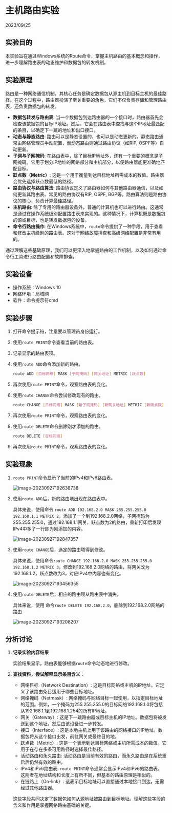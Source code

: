 # 主机路由实验

2023/09/25

## 实验目的

本实验旨在通过Windows系统的Route命令，掌握主机路由的基本概念和操作，进一步理解路由表的动态维护和数据包的转发机制。

## 实验原理 

路由是一种网络通信机制，其核心任务是确定数据包从源主机到目标主机的最佳路径。在这个过程中，路由器扮演了至关重要的角色。它们不仅负责存储和管理路由表，还负责数据包的转发。

- **数据包转发与路由表**: 当一个数据包到达路由器的一个接口时，路由器首先会检查该数据包的目标IP地址。然后，它会在路由表中查找与这个IP地址最匹配的条目，以确定下一跳的地址和出口接口。
- **动态与静态路由**: 路由可以是静态设置的，也可以是动态更新的。静态路由通常由网络管理员手动配置，而动态路由则通过路由协议（如RIP, OSPF等）自动更新。
- **子网与子网掩码**: 在路由表中，除了目标IP地址外，还有一个重要的概念是子网掩码。它用于划分IP地址的网络部分和主机部分，以便路由器能更准确地匹配目标。
- **跃点数（Metric）**: 这是一个用于衡量到达目标地址所需成本的数值。路由器会优先选择跃点数最低的路径。
- **路由协议与路由算法**: 路由协议定义了路由器如何与其他路由器通信，以及如何更新其路由表。常见的路由协议有RIP, OSPF, BGP等。路由算法则是路由协议的核心，负责计算最佳路径。
- **主机路由**: 除了专用的路由器设备外，普通的计算机也可以进行路由。这通常是通过在操作系统级别配置路由表来实现的。这种情况下，计算机既是数据包的源或目标，也是转发数据包的设备。
- **命令行路由操作**: 在Windows系统中，`route`命令提供了一种手段，用于查看和修改主机级别的路由表。这对于网络故障排查和高级网络配置是非常有用的。

通过理解这些基础原理，我们可以更深入地掌握路由的工作机制，以及如何通过命令行工具进行路由配置和故障排查。

## 实验设备 

- 操作系统：Windows 10
- 网络环境：局域网
- 软件：命令提示符cmd

## 实验步骤

1. 打开命令提示符，注意要以管理员身份运行。

2. 使用`route PRINT`命令查看当前的路由表。

3. 记录显示的路由表项。

4. 使用`route ADD`命令添加新的路由。

   ```bash
   route ADD [目标网络] MASK [子网掩码] [网关地址] METRIC [跃点数]
   ```

5. 再次使用`route PRINT`命令，观察路由表的变化。

6. 使用`route CHANGE`命令尝试修改现有的路由。

   ```bash
   route CHANGE [目标网络] MASK [新子网掩码] [新网关地址] METRIC [新跃点数]
   ```

7. 再次使用`route PRINT`命令，观察路由表的变化。

8. 使用`route DELETE`命令删除刚才添加的路由。

   ```bash
   route DELETE [目标网络]
   ```

9. 再次使用`route PRINT`命令，观察路由表的变化。

## 实验现象

1. `route PRINT`命令显示了当前的IPv4和IPv6路由表。

   ![image-20230927192638738](C:\Users\12920\AppData\Roaming\Typora\typora-user-images\image-20230927192638738.png)

2. 使用`route ADD`后，新的路由项出现在路由表中。

   具体来说，使用命令 `route ADD 192.168.2.0 MASK 255.255.255.0 192.168.1.1 METRIC 2`，添加了一个到192.168.2.0网络，子网掩码为255.255.255.0，通过192.168.1.1网关，跃点数为2的路由，重新打印后发现IPv4中多了一行即为刚添加的内容。

   ![image-20230927192847357](C:\Users\12920\AppData\Roaming\Typora\typora-user-images\image-20230927192847357.png)

3. 使用`route CHANGE`后，选定的路由项得到修改。

   具体来说，使用命令`route CHANGE 192.168.2.0 MASK 255.255.255.0 192.168.1.2 METRIC 3`，修改到192.168.2.0网络的路由，将网关改为192.168.1.2，跃点数改为3，对应IPv4中内容也有变化。

   ![image-20230927193456355](C:\Users\12920\AppData\Roaming\Typora\typora-user-images\image-20230927193456355.png)

4. 使用`route DELETE`后，相应的路由项从路由表中消失。

   具体来说，使用 命令`route DELETE 192.168.2.0`，删除到192.168.2.0网络的路由

   ![image-20230927193208207](C:\Users\12920\AppData\Roaming\Typora\typora-user-images\image-20230927193208207.png)

## 分析讨论 

1. **记录实验内容结果**

   实验结果显示，路由表能够根据`route`命令动态地进行修改。

2. **查找资料，尝试解释显示条目含义**：

   - 网络目标（Network Destination）: 这是目标网络或主机的IP地址。它定义了该路由条目适用于哪些目标地址。
   - 网络掩码（Netmask）: 网络掩码与网络目标一起使用，以指定目标地址的范围。例如，一个掩码为255.255.255.0的目标网络192.168.1.0将包括从192.168.1.1到192.168.1.254的所有IP地址。
   - 网关（Gateway）: 这是下一跳路由器或目标主机的IP地址。数据包将被发送到这个地址，然后由该设备进一步转发。
   - 接口（Interface）: 这是本地主机上用于该路由的网络接口的IP地址。数据包将从这个接口出发，前往网关或最终目的地。
   - 跃点数（Metric）: 这是一个表示到达目标网络或主机所需成本的数值。它用于在存在多条可用路径时选择最佳路径。
   - 活动路由和永久路由: 活动路由是当前有效的路由，而永久路由是在系统重启后仍然有效的路由。
   - IPv4和IPv6路由表: `route PRINT`命令通常会显示IPv4和IPv6的路由表。这两者在地址结构和长度上有所不同，但基本的路由原理是相似的。
   - 在链路上（On-link）: 这表示目标地址可以直接通过本地接口到达，无需经过其他路由器。

   这些字段共同决定了数据包如何从源地址被路由到目标地址。理解这些字段的含义和作用是掌握网络路由基础的关键。